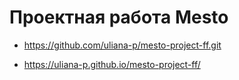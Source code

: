 # Проектная работа Mesto

- https://github.com/uliana-p/mesto-project-ff.git

- https://uliana-p.github.io/mesto-project-ff/
